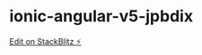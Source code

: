 # ionic-angular-v5-jpbdix

[Edit on StackBlitz ⚡️](https://stackblitz.com/edit/ionic-angular-v5-jpbdix)